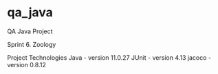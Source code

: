 # qa_java
QA Java Project

Sprint 6. Zoology

Project Technologies
Java - version 11.0.27
JUnit - version 4.13
jacoco -version 0.8.12
